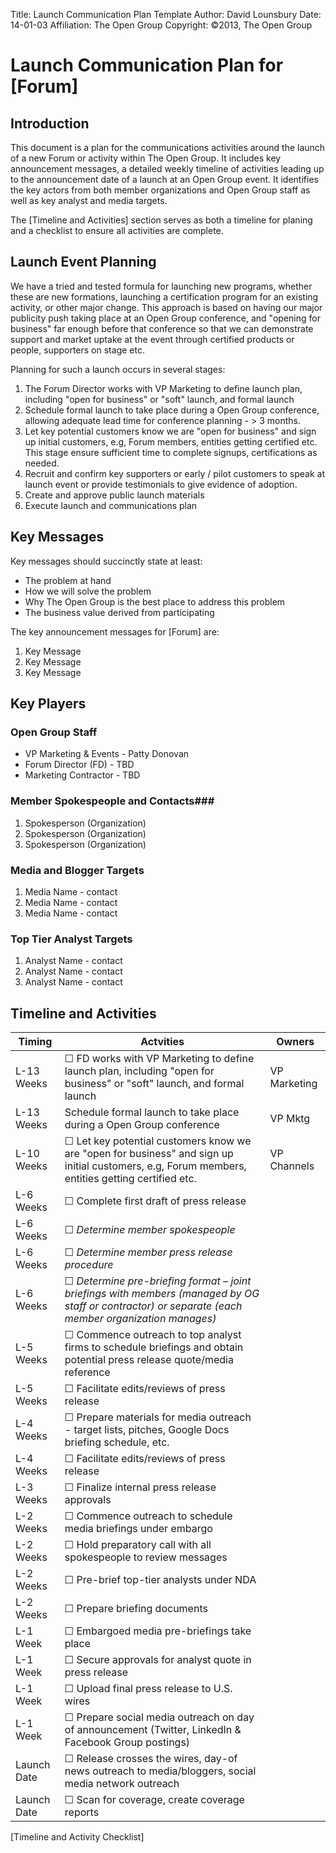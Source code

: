 Title: Launch Communication Plan Template
Author: David Lounsbury
Date: 14-01-03
Affiliation: The Open Group
Copyright: ©2013, The Open Group

# Launch Communication Plan for [Forum] #

## Introduction ##

This document is a plan for the communications activities around the launch of a new Forum or activity within The Open Group. It includes  key announcement messages, a detailed weekly timeline of activities leading up to the announcement date of a launch at an Open Group event. It identifies the key actors from both member organizations and Open Group staff as well as key analyst and media targets. 

The [Timeline and Activities] section serves as both a timeline for planing and a checklist to ensure all activities are complete.

## Launch Event Planning ##

We have a tried and tested formula for launching new programs, whether these are new formations, launching a certification program for an existing activity, or other major change. This approach is based on having our major publicity push taking place at an Open Group conference, and "opening for business" far enough before that conference so that we can demonstrate support and market uptake at the event through certified products or people, supporters on stage etc. 

Planning for such a launch occurs in several stages:

1.  The Forum Director works with VP Marketing to define launch plan, including "open for business" or "soft" launch, and formal launch
1. Schedule formal launch to take place during a Open Group conference, allowing adequate lead time for conference planning - > 3 months.
2. Let key potential customers know we are "open for business" and sign up initial customers, e.g, Forum members, entities getting certified etc. This stage ensure sufficient time to complete signups, certifications as needed.
3. Recruit and confirm key supporters or early / pilot customers to speak at launch event or provide testimonials to give evidence of adoption.
4. Create and approve public launch materials
5. Execute launch and communications plan

## Key Messages ##

Key messages should succinctly state at least:

* The problem at hand
* How we will solve the problem
* Why The Open Group is the best place to address this problem
* The business value derived from participating

The key announcement messages for [Forum] are:

1. Key Message
2. Key Message
3. Key Message

## Key Players ##

### Open Group Staff ###

* VP Marketing & Events - Patty Donovan
* Forum Director (FD) - TBD
* Marketing Contractor - TBD

### Member Spokespeople and Contacts###

1. Spokesperson (Organization)
2. Spokesperson (Organization)
3. Spokesperson (Organization)

### Media and Blogger Targets ###

1. Media Name - contact
2. Media Name - contact
3. Media Name - contact


### Top Tier Analyst Targets ###

1. Analyst Name - contact
2. Analyst Name - contact
3. Analyst Name - contact

## Timeline and Activities ##

| Timing | Actvities |Owners |
|---------------------|-----------------------|-----------------------|
| L-13 Weeks |☐ FD works with VP Marketing to define launch plan, including "open for business" or "soft" launch, and formal launch|VP Marketing|
| L-13 Weeks |Schedule formal launch to take place during a Open Group conference| VP Mktg|  
| L-10 Weeks |☐ Let key potential customers know we are "open for business" and sign up initial customers, e.g, Forum members, entities getting certified etc.|VP Channels|  
| L-6 Weeks | ☐ Complete first draft of press release  |  |
| L-6 Weeks | ☐ _Determine member spokespeople_ |  |
| L-6 Weeks | ☐ _Determine member press release procedure_ |  |
| L-6 Weeks | ☐ _Determine pre-briefing format – joint briefings with members (managed by OG staff or contractor) or separate (each member organization manages)_ |  |
| L-5 Weeks | ☐ Commence outreach to top analyst firms to schedule briefings and obtain potential  press release quote/media reference |  |  
| L-5 Weeks | ☐ Facilitate edits/reviews of press release |  |
| L-4 Weeks | ☐ Prepare materials for media outreach - target lists, pitches, Google Docs briefing schedule, etc. |  |  
| L-4 Weeks | ☐ Facilitate edits/reviews of press release |  |
| L-3 Weeks | ☐ Finalize internal press release approvals |  |
| L-2 Weeks | ☐ Commence outreach to schedule media briefings under embargo |  |
| L-2 Weeks | ☐ Hold preparatory call with all spokespeople to review messages |  |
| L-2 Weeks | ☐ Pre-brief top-tier analysts under NDA |  |
| L-2 Weeks | ☐ Prepare briefing documents |  |
| L-1 Week | ☐ Embargoed media pre-briefings take place |  |
| L-1 Week | ☐ Secure approvals for analyst quote in press release |  |
| L-1 Week | ☐ Upload final press release to U.S. wires |  |
| L-1 Week | ☐ Prepare social media outreach on day of announcement (Twitter, LinkedIn & Facebook Group postings) |  |
| Launch Date | ☐ Release crosses the wires, day-of news outreach to media/bloggers, social media network outreach |  |
| Launch Date | ☐ Scan for coverage, create coverage reports |  |  
[Timeline and Activity Checklist]


